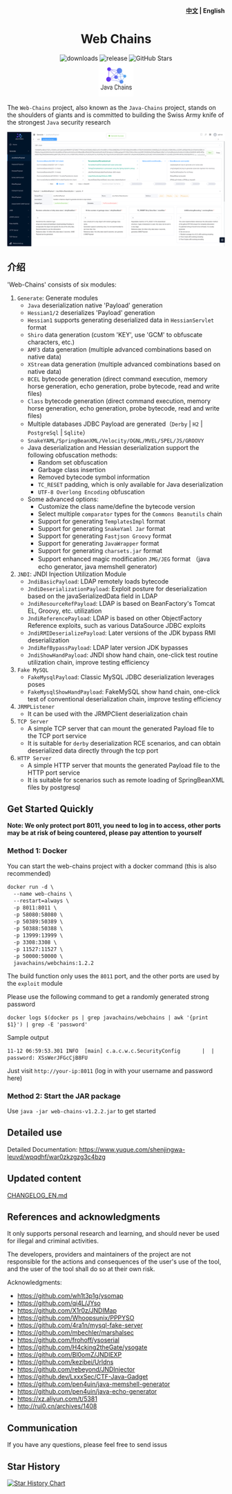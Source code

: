 <h4 align="right"><strong><a href="./README.md">中文</a></strong> | English </h4>
<h1 align="center">Web Chains</h1>
<div align="center">
<img alt="downloads" src="https://img.shields.io/github/downloads/java-chains/web-chains/total"/>
<img alt="release" src="https://img.shields.io/github/v/release/java-chains/web-chains"/>
<img alt="GitHub Stars" src="https://img.shields.io/github/stars/Java-Chains/web-chains?color=success"/>
<div align="center">
    <img src="img/logo.png" width="80" alt="center">
</div>
</div>

The `Web-Chains` project, also known as the `Java-Chains` project, stands on the shoulders of giants and is committed to
building the Swiss Army knife of the strongest `Java` security research

<p align="center">
  <img src="./img/main_EN.png" />
</p>

## 介绍

'Web-Chains' consists of six modules:

1. `Generate`: Generate modules
    - `Java` deserialization native 'Payload' generation
    - `Hessian1/2` deserializes 'Payload' generation
    - `Hessian1` supports generating deserialized data in `HessianServlet` format
    - `Shiro` data generation (custom 'KEY', use 'GCM' to obfuscate characters, etc.)
    - `AMF3` data generation (multiple advanced combinations based on native data)
    - `XStream` data generation (multiple advanced combinations based on native data)
    - `BCEL` bytecode generation (direct command execution, memory horse generation, echo generation, probe bytecode,
      read and write files)
    - `Class` bytecode generation (direct command execution, memory horse generation, echo generation, probe bytecode,
      read and write files)
    - Multiple databases JDBC Payload are generated（`Derby` | `H2` | `PostgreSql` | `Sqlite`）
    - `SnakeYAML/SpringBeanXML/Velocity/OGNL/MVEL/SPEL/JS/GROOVY`
    - Java deserialization and Hessian deserialization support the following obfuscation methods:
        - Random set obfuscation
        - Garbage class insertion
        - Removed bytecode symbol information
        - `TC_RESET` padding, which is only available for Java deserialization
        - `UTF-8 Overlong Encoding` obfuscation
   - Some advanced options:
      - Customize the class name/define the bytecode version
      - Select multiple `comparator` types for the `Commons Beanutils` chain
      - Support for generating `TemplatesImpl` format
      - Support for generating `SnakeYaml Jar` format
      - Support for generating `Fastjson Groovy` format
      - Support for generating `JavaWrapper` format
      - Support for generating `charsets.jar` format
      - Support enhanced magic modification `JMG/JEG` format （java echo generator, java memshell generator)
2. `JNDI`: JNDI Injection Utilization Module
    - `JndiBasicPayload`: LDAP remotely loads bytecode
    - `JndiDeserializationPayload`: Exploit posture for deserialization based on the javaSerializedData field in LDAP
    - `JndiResourceRefPayload`: LDAP is based on BeanFactory's Tomcat EL, Groovy, etc. utilization
    - `JndiReferencePayload`: LDAP is based on other ObjectFactory Reference exploits, such as various DataSource JDBC exploits
    - `JndiRMIDeserializePayload`: Later versions of the JDK bypass RMI deserialization
    - `JndiRefBypassPayload`: LDAP later version JDK bypasses
    - `JndiShowHandPayload`: JNDI show hand chain, one-click test routine utilization chain, improve testing efficiency
3. `Fake MySQL`
    - `FakeMysqlPayload`: Classic MySQL JDBC deserialization leverages poses
    - `FakeMysqlShowHandPayload`: FakeMySQL show hand chain, one-click test of conventional deserialization chain, improve testing efficiency
4. `JRMPListener`
    - It can be used with the JRMPClient deserialization chain
5. `TCP Server`
    - A simple TCP server that can mount the generated Payload file to the TCP port service
    - It is suitable for `derby` deserialization RCE scenarios, and can obtain deserialized data directly through the tcp port
6. `HTTP Server`
    - A simple HTTP server that mounts the generated Payload file to the HTTP port service
    - It is suitable for scenarios such as remote loading of SpringBeanXML files by postgresql

## Get Started Quickly

**Note: We only protect port 8011, you need to log in to access, other ports may be at risk of being countered, please pay attention to yourself**

### Method 1: Docker

You can start the web-chains project with a docker command (this is also recommended)

```shell
docker run -d \
  --name web-chains \
  --restart=always \
  -p 8011:8011 \
  -p 58080:58080 \
  -p 50389:50389 \
  -p 50388:50388 \
  -p 13999:13999 \
  -p 3308:3308 \
  -p 11527:11527 \
  -p 50000:50000 \
  javachains/webchains:1.2.2
```

The build function only uses the `8011` port, and the other ports are used by the `exploit` module

Please use the following command to get a randomly generated strong password

```shell
docker logs $(docker ps | grep javachains/webchains | awk '{print $1}') | grep -E 'password'
```

Sample output

```text
11-12 06:59:53.301 INFO  [main] c.a.c.w.c.SecurityConfig       |  | password: XSsWerJFGcCjB8FU
```

Just visit `http://your-ip:8011` (log in with your username and password here)

### Method 2: Start the JAR package

Use `java -jar web-chains-v1.2.2.jar` to get started

## Detailed use

Detailed Documentation: https://www.yuque.com/shenjingwa-leuvd/wpqdhf/war0zkzgzg3c4bzg

## Updated content

[CHANGELOG_EN.md](./CHANGELOG_EN.md)

## References and acknowledgments

It only supports personal research and learning, and should never be used for illegal and criminal activities.

The developers, providers and maintainers of the project are not responsible for the actions and consequences of the user's use of the tool, and the user of the tool shall do so at their own risk.

Acknowledgments:

- https://github.com/wh1t3p1g/ysomap
- https://github.com/qi4L/JYso
- https://github.com/X1r0z/JNDIMap
- https://github.com/Whoopsunix/PPPYSO
- https://github.com/4ra1n/mysql-fake-server
- https://github.com/mbechler/marshalsec
- https://github.com/frohoff/ysoserial
- https://github.com/H4cking2theGate/ysogate
- https://github.com/Bl0omZ/JNDIEXP
- https://github.com/kezibei/Urldns
- https://github.com/rebeyond/JNDInjector
- https://github.dev/LxxxSec/CTF-Java-Gadget
- https://github.com/pen4uin/java-memshell-generator
- https://github.com/pen4uin/java-echo-generator
- https://xz.aliyun.com/t/5381
- http://rui0.cn/archives/1408

## Communication

If you have any questions, please feel free to send issus

## Star History

[![Star History Chart](https://api.star-history.com/svg?repos=java-chains/web-chains&type=Date)](https://star-history.com/#java-chains/web-chains&Date)

